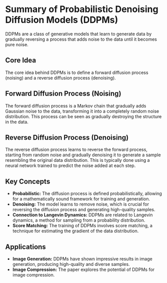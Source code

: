 # Summary of Probabilistic Denoising Diffusion Models (DDPMs)

DDPMs are a class of generative models that learn to generate data by gradually reversing a process that adds noise to the data until it becomes pure noise.

## Core Idea

The core idea behind DDPMs is to define a forward diffusion process (noising) and a reverse diffusion process (denoising).

## Forward Diffusion Process (Noising)

The forward diffusion process is a Markov chain that gradually adds Gaussian noise to the data, transforming it into a completely random noise distribution. This process can be seen as gradually destroying the structure in the data.

## Reverse Diffusion Process (Denoising)

The reverse diffusion process learns to reverse the forward process, starting from random noise and gradually denoising it to generate a sample resembling the original data distribution. This is typically done using a neural network trained to predict the noise added at each step.

## Key Concepts

*   **Probabilistic:** The diffusion process is defined probabilistically, allowing for a mathematically sound framework for training and generation.
*   **Denoising:** The model learns to remove noise, which is crucial for reversing the diffusion process and generating high-quality samples.
*   **Connection to Langevin Dynamics:** DDPMs are related to Langevin dynamics, a method for sampling from a probability distribution.
*   **Score Matching:** The training of DDPMs involves score matching, a technique for estimating the gradient of the data distribution.

## Applications

*   **Image Generation:** DDPMs have shown impressive results in image generation, producing high-quality and diverse samples.
*   **Image Compression:** The paper explores the potential of DDPMs for image compression.